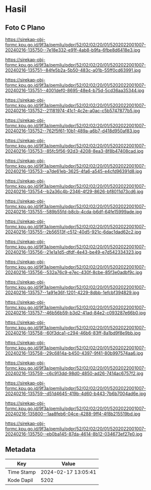 # Hasil

## Foto C Plano

https://sirekap-obj-formc.kpu.go.id/9f3a/pemilu/pdpr/52/02/02/20/01/5202022001007-20240216-135750--7e18e332-e91f-4ab8-b9fa-6fbe8d6418e3.jpg

https://sirekap-obj-formc.kpu.go.id/9f3a/pemilu/pdpr/52/02/02/20/01/5202022001007-20240216-135751--84fe5b2a-5b50-483c-a01b-55ff0cd63991.jpg

https://sirekap-obj-formc.kpu.go.id/9f3a/pemilu/pdpr/52/02/02/20/01/5202022001007-20240216-135751--4001def0-8695-48e4-b75d-5cd36aa35344.jpg

https://sirekap-obj-formc.kpu.go.id/9f3a/pemilu/pdpr/52/02/02/20/01/5202022001007-20240216-135752--21181974-41c1-4c2e-a0ac-c5b5747877b5.jpg

https://sirekap-obj-formc.kpu.go.id/9f3a/pemilu/pdpr/52/02/02/20/01/5202022001007-20240216-135752--762f5f61-10b1-489a-a6b7-d418d950af83.jpg

https://sirekap-obj-formc.kpu.go.id/9f3a/pemilu/pdpr/52/02/02/20/01/5202022001007-20240216-135753--85fc5f56-92d3-4208-8ea3-8f8b47408cad.jpg

https://sirekap-obj-formc.kpu.go.id/9f3a/pemilu/pdpr/52/02/02/20/01/5202022001007-20240216-135753--a7de61eb-3625-4fa6-a545-e4cfd96391d8.jpg

https://sirekap-obj-formc.kpu.go.id/9f3a/pemilu/pdpr/52/02/02/20/01/5202022001007-20240216-135754--b2a36c4b-2346-4f29-8626-bf8011d73cd6.jpg

https://sirekap-obj-formc.kpu.go.id/9f3a/pemilu/pdpr/52/02/02/20/01/5202022001007-20240216-135755--589b55fd-b8cb-4cda-b6df-64fe15999ade.jpg

https://sirekap-obj-formc.kpu.go.id/9f3a/pemilu/pdpr/52/02/02/20/01/5202022001007-20240216-135755--2b56513f-c512-40d5-921c-6dac1dad62c2.jpg

https://sirekap-obj-formc.kpu.go.id/9f3a/pemilu/pdpr/52/02/02/20/01/5202022001007-20240216-135756--21e1a1d5-dfdf-4e43-be49-e7d542334323.jpg

https://sirekap-obj-formc.kpu.go.id/9f3a/pemilu/pdpr/52/02/02/20/01/5202022001007-20240216-135756--532a76c9-e7ec-430f-8cbe-85f3e0adbf9c.jpg

https://sirekap-obj-formc.kpu.go.id/9f3a/pemilu/pdpr/52/02/02/20/01/5202022001007-20240216-135757--1a91e36f-1201-4229-8dbb-1efcbf394829.jpg

https://sirekap-obj-formc.kpu.go.id/9f3a/pemilu/pdpr/52/02/02/20/01/5202022001007-20240216-135757--46b56b59-b3d2-41ad-84e2-c093287e66b0.jpg

https://sirekap-obj-formc.kpu.go.id/9f3a/pemilu/pdpr/52/02/02/20/01/5202022001007-20240216-135758--60f3dca1-c294-46b6-83ff-8a1bd9f8e9bb.jpg

https://sirekap-obj-formc.kpu.go.id/9f3a/pemilu/pdpr/52/02/02/20/01/5202022001007-20240216-135758--29c6814a-b450-4397-9f41-80b997574aa6.jpg

https://sirekap-obj-formc.kpu.go.id/9f3a/pemilu/pdpr/52/02/02/20/01/5202022001007-20240216-135759--c6c913dd-98d0-4850-ad26-7414ac6757f2.jpg

https://sirekap-obj-formc.kpu.go.id/9f3a/pemilu/pdpr/52/02/02/20/01/5202022001007-20240216-135759--d51d4645-419b-4d60-b443-7b6b7004ad6e.jpg

https://sirekap-obj-formc.kpu.go.id/9f3a/pemilu/pdpr/52/02/02/20/01/5202022001007-20240216-135800--1aa8feb6-04ce-4288-9ff4-4f8b215519bd.jpg

https://sirekap-obj-formc.kpu.go.id/9f3a/pemilu/pdpr/52/02/02/20/01/5202022001007-20240216-135750--eb0ba145-87da-4614-8b12-034673ef27e0.jpg


## Metadata

| Key        | Value               |
| ---------- | ------------------- |
| Time Stamp | 2024-02-17 13:05:41 |
| Kode Dapil | 5202                |



